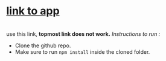 # [link to app](https://filmodb.vercel.app/)
<br> use this link, <b> topmost link does not work.</b>
<i>Instructions to run :</i> 
 * Clone the github repo.
 * Make sure to run `npm install` inside the cloned folder.